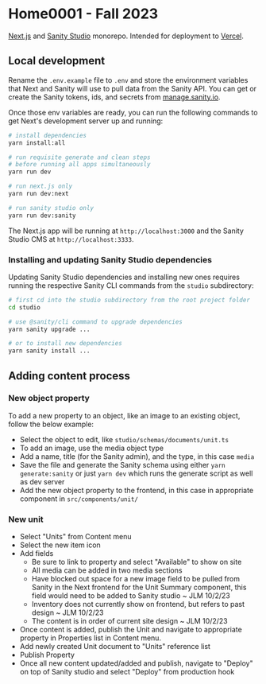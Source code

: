 # Home0001 - Fall 2023

[Next.js](https://nextjs.org) and [Sanity Studio](https://www.sanity.io/studio)
monorepo. Intended for deployment to [Vercel](https://vercel.com).

## Local development

Rename the `.env.example` file to `.env` and store the environment variables
that Next and Sanity will use to pull data from the Sanity API. You can get or
create the Sanity tokens, ids, and secrets from
[manage.sanity.io](https://manage.sanity.io).

Once those env variables are ready, you can run the following commands to get
Next's development server up and running:

```bash
# install dependencies
yarn install:all

# run requisite generate and clean steps
# before running all apps simultaneously
yarn run dev

# run next.js only
yarn run dev:next

# run sanity studio only
yarn run dev:sanity
```

The Next.js app will be running at `http://localhost:3000` and the Sanity Studio
CMS at `http://localhost:3333`.

### Installing and updating Sanity Studio dependencies

Updating Sanity Studio dependencies and installing new ones requires running the
respective Sanity CLI commands from the `studio` subdirectory:

```bash
# first cd into the studio subdirectory from the root project folder
cd studio

# use @sanity/cli command to upgrade dependencies
yarn sanity upgrade ...

# or to install new dependencies
yarn sanity install ...
```

## Adding content process

### New object property

To add a new property to an object, like an image to an existing object, follow
the below example:

- Select the object to edit, like `studio/schemas/documents/unit.ts`
- To add an image, use the media object type
- Add a name, title (for the Sanity admin), and the type, in this case `media`
- Save the file and generate the Sanity schema using either
  `yarn generate:sanity` or just `yarn dev` which runs the generate script as
  well as dev server
- Add the new object property to the frontend, in this case in appropriate
  component in `src/components/unit/`

### New unit

- Select "Units" from Content menu
- Select the new item icon
- Add fields
  - Be sure to link to property and select "Available" to show on site
  - All media can be added in two media sections
  - Have blocked out space for a new image field to be pulled from Sanity in the
    Next frontend for the Unit Summary component, this field would need to be
    added to Sanity studio ~ JLM 10/2/23
  - Inventory does not currently show on frontend, but refers to past design ~
    JLM 10/2/23
  - The content is in order of current site design ~ JLM 10/2/23
- Once content is added, publish the Unit and navigate to appropriate property
  in Properties list in Content menu.
- Add newly created Unit document to "Units" reference list
- Publish Property
- Once all new content updated/added and publish, navigate to "Deploy" on top of
  Sanity studio and select "Deploy" from production hook
